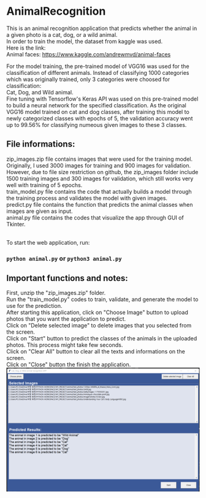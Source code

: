 # AnimalRecognition

This is an animal recognition application that predicts whether the animal in a given photo is a cat, dog, or a wild animal. <br />
In order to train the model, the dataset from kaggle was used. <br />
Here is the link: <br />
Animal faces: https://www.kaggle.com/andrewmvd/animal-faces <br />

For the model training, the pre-trained model of VGG16 was used for the classification of different animals. Instead of classifying 1000 categories which was originally trained, only 3 categories were choosed for classification: <br />
Cat, Dog, and Wild animal. <br />
Fine tuning with Tensorflow's Keras API was used on this pre-trained model to build a neural network for the specified classification. As the original VGG16 model trained on cat and dog classes, after training this model to newly categorized classes with epochs of 5, the validation accuracy went up to 99.56% for classifying numeous given images to these 3 classes. <br />

## File informations: <br />
zip_images.zip file contains images that were used for the training model. Originally, I used 3000 images for training and 900 images for validation. However, due to file size restriction on github, the zip_images folder include 1500 training images and 300 images for validation, which still works very well with training of 5 epochs. <br />
train_model.py file contains the code that actually builds a model through the training process and validates the model with given images. <br />
predict.py file contains the function that predicts the animal classes when images are given as input. <br />
animal.py file contains the codes that visualize the app through GUI of Tkinter. <br />
<br />

To start the web application, run:
### `python animal.py` or `python3 animal.py`

## Important functions and notes: <br />
First, unzip the "zip_images.zip" folder. <br />
Run the "train_model.py" codes to train, validate, and generate the model to use for the prediction. <br />
After starting this application, click on "Choose Image" button to upload photos that you want the application to predict. <br />
Click on "Delete selected image" to delete images that you selected from the screen. <br />
Click on "Start" button to predict the classes of the animals in the uploaded photos. This process might take few seconds.<br />
Click on "Clear All" button to clear all the texts and informations on the screen. <br />
Click on "Close" button the finish the application. <br />
![Example image of this web application](app_screenshot.png)